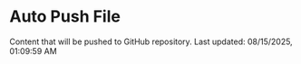 # Auto Push File

Content that will be pushed to GitHub repository.
Last updated: 08/15/2025, 01:09:59 AM